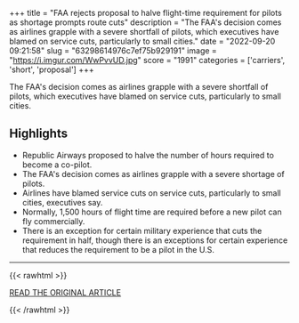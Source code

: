 +++
title = "FAA rejects proposal to halve flight-time requirement for pilots as shortage prompts route cuts"
description = "The FAA's decision comes as airlines grapple with a severe shortfall of pilots, which executives have blamed on service cuts, particularly to small cities."
date = "2022-09-20 09:21:58"
slug = "63298614976c7ef75b929191"
image = "https://i.imgur.com/WwPvvUD.jpg"
score = "1991"
categories = ['carriers', 'short', 'proposal']
+++

The FAA's decision comes as airlines grapple with a severe shortfall of pilots, which executives have blamed on service cuts, particularly to small cities.

## Highlights

- Republic Airways proposed to halve the number of hours required to become a co-pilot.
- The FAA's decision comes as airlines grapple with a severe shortage of pilots.
- Airlines have blamed service cuts on service cuts, particularly to small cities, executives say.
- Normally, 1,500 hours of flight time are required before a new pilot can fly commercially.
- There is an exception for certain military experience that cuts the requirement in half, though there is an exceptions for certain experience that reduces the requirement to be a pilot in the U.S.

---

{{< rawhtml >}}
  <p class="article-category">
    <a target="_blank" href="https://www.cnbc.com/2022/09/19/faa-rejects-republic-airways-proposal-to-halve-pilot-training-hours.html">READ THE ORIGINAL ARTICLE</a>
  </p>
{{< /rawhtml >}}
